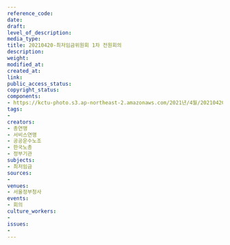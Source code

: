 ```yaml
---
reference_code: 
date: 
draft: 
level_of_description: 
media_type: 
title: 20210420-최저임금위원회 1차 전원회의
description: 
weight: 
modified_at: 
created_at: 
link: 
public_access_status: 
copyright_status: 
components:
- https://kctu-photo.s3.ap-northeast-2.amazonaws.com/2021년/4월/20210420-최저임금위원회+1차+전원회의/_5D46827.jpg
tags:
- 
creators:
- 총연맹
- 서비스연맹
- 공공운수노조
- 한국노총
- 정부기관
subjects:
- 최저임금
sources:
- 
venues:
- 서울정부청사
events:
- 회의
culture_workers:
- 
issues:
- 
---
```

